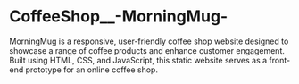 # CoffeeShop__-MorningMug-
MorningMug is a responsive, user-friendly coffee shop website designed to showcase a range of coffee products and enhance customer engagement. Built using HTML, CSS, and JavaScript, this static website serves as a front-end prototype for an online coffee shop.
